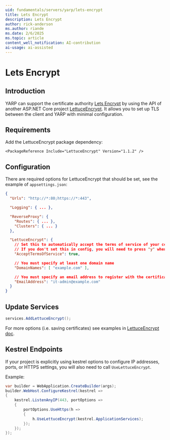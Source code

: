 ```yaml
---
uid: fundamentals/servers/yarp/lets-encrypt
title: Lets Encrypt
description: Lets Encrypt
author: rick-anderson
ms.author: riande
ms.date: 2/6/2025
ms.topic: article
content_well_notification: AI-contribution
ai-usage: ai-assisted
---
```


# Lets Encrypt

## Introduction
YARP can support the certificate authority [Lets Encrypt](https://letsencrypt.org/) by using the API of another ASP.NET Core project [LettuceEncrypt](https://github.com/natemcmaster/LettuceEncrypt). It allows you to set up TLS between the client and YARP with minimal configuration.

## Requirements

Add the LettuceEncrypt package dependency:
```csproj
<PackageReference Include="LettuceEncrypt" Version="1.1.2" />
```

## Configuration
There are required options for LettuceEncrypt that should be set, see the example of `appsettings.json`:

```JSON
{
  "Urls": "http://*:80;https://*:443",

  "Logging": { ... },

  "ReverseProxy": {
    "Routes": { ... },
    "Clusters": { ... }
  },

  "LettuceEncrypt": {
    // Set this to automatically accept the terms of service of your certificate authority.
    // If you don't set this in config, you will need to press "y" whenever the application starts
    "AcceptTermsOfService": true,

    // You must specify at least one domain name
    "DomainNames": [ "example.com" ],

    // You must specify an email address to register with the certificate authority
    "EmailAddress": "it-admin@example.com"
  }
}
```

## Update Services

```C#
services.AddLettuceEncrypt();
```

For more options (i.e. saving certificates) see examples in [LettuceEncrypt doc](https://github.com/natemcmaster/LettuceEncrypt).

## Kestrel Endpoints

If your project is explicitly using kestrel options to configure IP addresses, ports, or HTTPS settings, you will also need to call `UseLettuceEncrypt`.

Example:

```C#
var builder = WebApplication.CreateBuilder(args);
builder.WebHost.ConfigureKestrel(kestrel =>
{
    kestrel.ListenAnyIP(443, portOptions =>
    {
        portOptions.UseHttps(h =>
        {
            h.UseLettuceEncrypt(kestrel.ApplicationServices);
        });
    });
});
```


